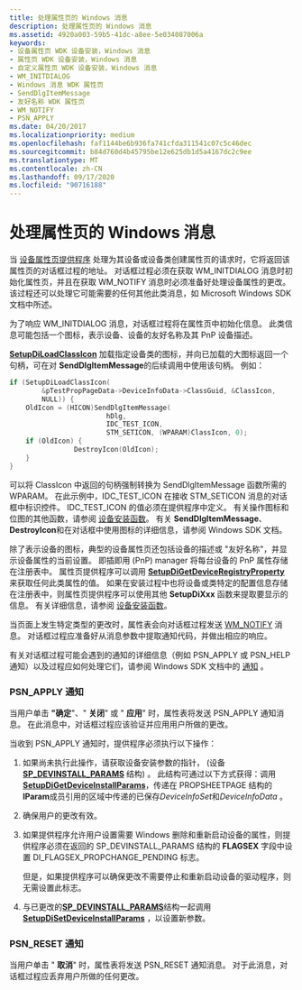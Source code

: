 ```yaml
---
title: 处理属性页的 Windows 消息
description: 处理属性页的 Windows 消息
ms.assetid: 4920a003-59b5-41dc-a8ee-5e034087006a
keywords:
- 设备属性页 WDK 设备安装，Windows 消息
- 属性页 WDK 设备安装，Windows 消息
- 自定义属性页 WDK 设备安装，Windows 消息
- WM_INITDIALOG
- Windows 消息 WDK 属性页
- SendDlgItemMessage
- 友好名称 WDK 属性页
- WM_NOTIFY
- PSN_APPLY
ms.date: 04/20/2017
ms.localizationpriority: medium
ms.openlocfilehash: faf1144be6b936fa741cfda311541c07c5c46dec
ms.sourcegitcommit: b84d760d4b45795be12e625db1d5a4167dc2c9ee
ms.translationtype: MT
ms.contentlocale: zh-CN
ms.lasthandoff: 09/17/2020
ms.locfileid: "90716188"
---
```

# <a name="handling-windows-messages-for-property-pages"></a>处理属性页的 Windows 消息





当 [设备属性页提供程序](types-of-device-property-page-providers.md) 处理为其设备或设备类创建属性页的请求时，它将返回该属性页的对话框过程的地址。 对话框过程必须在获取 WM_INITDIALOG 消息时初始化属性页，并且在获取 WM_NOTIFY 消息时必须准备好处理设备属性的更改。 该过程还可以处理它可能需要的任何其他此类消息，如 Microsoft Windows SDK 文档中所述。

为了响应 WM_INITDIALOG 消息，对话框过程将在属性页中初始化信息。 此类信息可能包括一个图标，表示设备、设备的友好名称及其 PnP 设备描述。

[**SetupDiLoadClassIcon**](/windows/win32/api/setupapi/nf-setupapi-setupdiloadclassicon) 加载指定设备类的图标，并向已加载的大图标返回一个句柄，可在对 **SendDlgItemMessage**的后续调用中使用该句柄。 例如：

```cpp
if (SetupDiLoadClassIcon(
        &pTestPropPageData->DeviceInfoData->ClassGuid, &ClassIcon, 
        NULL)) {
    OldIcon = (HICON)SendDlgItemMessage(
                        hDlg, 
                        IDC_TEST_ICON,
                        STM_SETICON, (WPARAM)ClassIcon, 0);
    if (OldIcon) {
                DestroyIcon(OldIcon);
    }
}
```

可以将 ClassIcon 中返回的句柄强制转换为 SendDlgItemMessage 函数所需的 WPARAM。 在此示例中，IDC_TEST_ICON 在接收 STM_SETICON 消息的对话框中标识控件。 IDC_TEST_ICON 的值必须在提供程序中定义。 有关操作图标和位图的其他函数，请参阅 [设备安装函数](/previous-versions/ff541299(v=vs.85))。 有关 **SendDlgItemMessage**、 **DestroyIcon**和在对话框中使用图标的详细信息，请参阅 Windows SDK 文档。

除了表示设备的图标，典型的设备属性页还包括设备的描述或 "友好名称"，并显示设备属性的当前设置。 即插即用 (PnP) manager 将每台设备的 PnP 属性存储在注册表中。 属性页提供程序可以调用 [**SetupDiGetDeviceRegistryProperty**](/windows/win32/api/setupapi/nf-setupapi-setupdigetdeviceregistrypropertya) 来获取任何此类属性的值。 如果在安装过程中也将设备或类特定的配置信息存储在注册表中，则属性页提供程序可以使用其他 **SetupDiXxx** 函数来提取要显示的信息。 有关详细信息，请参阅 [设备安装函数](/previous-versions/ff541299(v=vs.85))。

当页面上发生特定类型的更改时，属性表会向对话框过程发送 [WM_NOTIFY](https://go.microsoft.com/fwlink/p/?linkid=181554) 消息。 对话框过程应准备好从消息参数中提取通知代码，并做出相应的响应。

有关对话框过程可能会遇到的通知的详细信息（例如 PSN_APPLY 或 PSN_HELP 通知）以及过程应如何处理它们，请参阅 Windows SDK 文档中的 [通知](https://go.microsoft.com/fwlink/p/?linkid=181555) 。

### <a name="psn_apply-notifications"></a><a href="" id="psn-apply-notifications"></a>PSN_APPLY 通知

当用户单击 **"确定**"、" **关闭**" 或 " **应用**" 时，属性表将发送 PSN_APPLY 通知消息。 在此消息中，对话框过程应该验证并应用用户所做的更改。

当收到 PSN_APPLY 通知时，提供程序必须执行以下操作：

1.  如果尚未执行此操作，请获取设备安装参数的指针， (设备 [**SP_DEVINSTALL_PARAMS**](/windows/win32/api/setupapi/ns-setupapi-sp_devinstall_params_a) 结构) 。 此结构可通过以下方式获得：调用[**SetupDiGetDeviceInstallParams**](/windows/win32/api/setupapi/nf-setupapi-setupdigetdeviceinstallparamsa)，传递在 PROPSHEETPAGE 结构的**lParam**成员引用的区域中传递的已保存*DeviceInfoSet*和*DeviceInfoData* 。

2.  确保用户的更改有效。

3.  如果提供程序允许用户设置需要 Windows 删除和重新启动设备的属性，则提供程序必须在返回的 SP_DEVINSTALL_PARAMS 结构的 **FLAGSEX** 字段中设置 DI_FLAGSEX_PROPCHANGE_PENDING 标志。

    但是，如果提供程序可以确保更改不需要停止和重新启动设备的驱动程序，则无需设置此标志。

4.  与已更改的[**SP_DEVINSTALL_PARAMS**](/windows/win32/api/setupapi/ns-setupapi-sp_devinstall_params_a)结构一起调用[**SetupDiSetDeviceInstallParams**](/windows/win32/api/setupapi/nf-setupapi-setupdisetdeviceinstallparamsa) ，以设置新参数。

### <a name="psn_reset-notifications"></a><a href="" id="psn-reset-notifications"></a>PSN_RESET 通知

当用户单击 " **取消**" 时，属性表将发送 PSN_RESET 通知消息。 对于此消息，对话框过程应丢弃用户所做的任何更改。

 

